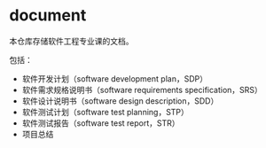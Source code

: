 # document

本仓库存储软件工程专业课的文档。

包括：

- 软件开发计划（software development plan，SDP）
- 软件需求规格说明书（software requirements specification，SRS）
- 软件设计说明书（software design description，SDD）
- 软件测试计划（software test planning，STP）
- 软件测试报告（software test report，STR）
- 项目总结
